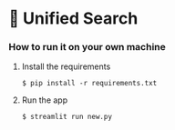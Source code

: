 # 🎈 Unified Search 



### How to run it on your own machine

1. Install the requirements

   ```
   $ pip install -r requirements.txt
   ```

2. Run the app

   ```
   $ streamlit run new.py
   ```
